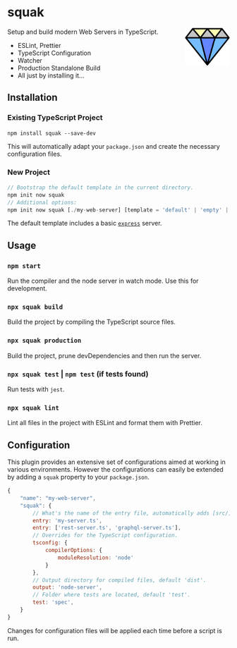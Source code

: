 # squak

<img align="right" src="https://github.com/tobua/squak/raw/main/logo.png" width="20%" alt="Squak Logo" />

Setup and build modern Web Servers in TypeScript.

- ESLint, Prettier
- TypeScript Configuration
- Watcher
- Production Standalone Build
- All just by installing it...

## Installation

### Existing TypeScript Project

```
npm install squak --save-dev
```

This will automatically adapt your `package.json` and create the necessary configuration files.

### New Project

```js
// Bootstrap the default template in the current directory.
npm init now squak
// Additional options:
npm init now squak [./my-web-server] [template = 'default' | 'empty' | 'graphql' | 'nestjs']
```

The default template includes a basic [`express`](http://npmjs.com/express) server.

## Usage

### `npm start`

Run the compiler and the node server in watch mode. Use this for development.

### `npx squak build`

Build the project by compiling the TypeScript source files.

### `npx squak production`

Build the project, prune devDependencies and then run the server.

### `npx squak test` | `npm test` (if tests found)

Run tests with `jest`.

### `npx squak lint`

Lint all files in the project with ESLint and format them with Prettier.

## Configuration

This plugin provides an extensive set of configurations aimed at working in various environments. However the configurations can easily be extended by adding a `squak` property to your `package.json`.

```js
{
    "name": "my-web-server",
    "squak": {
        // What's the name of the entry file, automatically adds [src/]?index.ts file if available.
        entry: 'my-server.ts',
        entry: ['rest-server.ts', 'graphql-server.ts'],
        // Overrides for the TypeScript configuration.
        tsconfig: {
            compilerOptions: {
                moduleResolution: 'node'
            }
        },
        // Output directory for compiled files, default 'dist'.
        output: 'node-server',
        // Folder where tests are located, default 'test'.
        test: 'spec',
    }
}
```

Changes for configuration files will be applied each time before a script is run.
